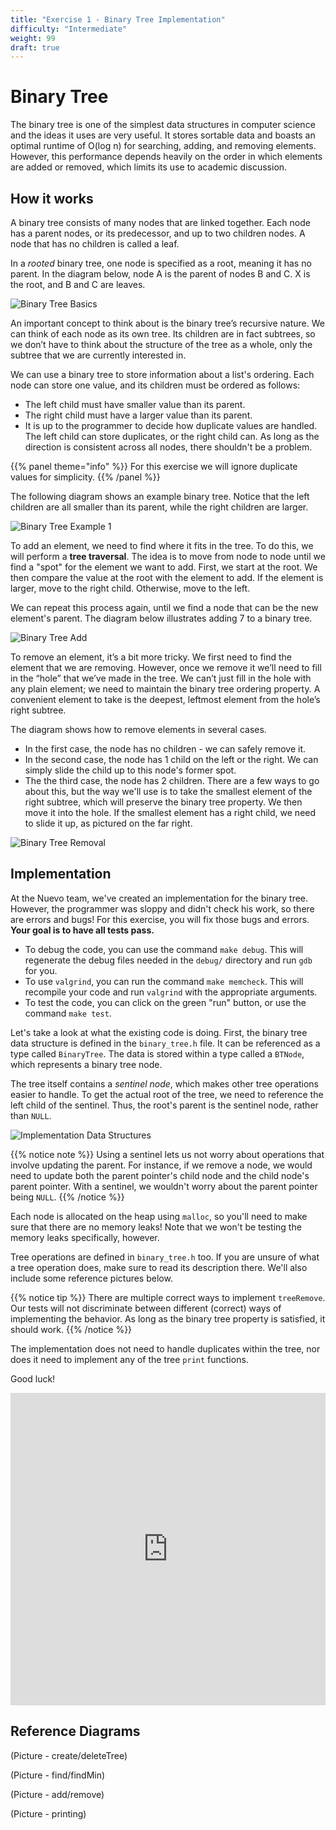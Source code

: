 ```yaml
---
title: "Exercise 1 - Binary Tree Implementation"
difficulty: "Intermediate"
weight: 99
draft: true
---
```

# Binary Tree

The binary tree is one of the simplest data structures in computer science and the ideas it uses are very useful. It stores sortable data and boasts an optimal runtime of O(log n) for searching, adding, and removing elements. However, this performance depends heavily on the order in which elements are added or removed, which limits its use to academic discussion.

## How it works

A binary tree consists of many nodes that are linked together. Each node has a parent nodes, or its predecessor, and up to two children nodes. A node that has no children is called a leaf. 

In a *rooted* binary tree, one node is specified as a root, meaning it has no parent. In the diagram below, node A is the parent of nodes B and C. X is the root, and B and C are leaves.

![Binary Tree Basics](./resources/e1-01.png) 

An important concept to think about is the binary tree’s recursive nature. We can think of each node as its own tree. Its children are in fact subtrees, so we don’t have to think about the structure of the tree as a whole, only the subtree that we are currently interested in.

We can use a binary tree to store information about a list's ordering. Each node can store one value, and its children must be ordered as follows:
- The left child must have smaller value than its parent.
- The right child must have a larger value than its parent.
- It is up to the programmer to decide how duplicate values are handled. The left child can store duplicates, or the right child can. As long as the direction is consistent across all nodes, there shouldn't be a problem.

{{% panel theme="info" %}}
For this exercise we will ignore duplicate values for simplicity.
{{% /panel %}}

The following diagram shows an example binary tree. Notice that the left children are all smaller than its parent, while the right children are larger.

![Binary Tree Example 1](resources/e1-02.png) 

To add an element, we need to find where it fits in the tree. To do this, we will perform a **tree traversal**. The idea is to move from node to node until we find a "spot" for the element we want to add. First, we start at the root. We then compare the value at the root with the element to add. If the element is larger, move to the right child. Otherwise, move to the left.

We can repeat this process again, until we find a node that can be the new element's parent. The diagram below illustrates adding 7 to a binary tree.

![Binary Tree Add](resources/e1-03.png)

To remove an element, it’s a bit more tricky. We first need to find the element that we are removing. However, once we remove it we’ll need to fill in the “hole” that we’ve made in the tree. We can’t just fill in the hole with any plain element; we need to maintain the binary tree ordering property. A convenient element to take is the deepest, leftmost element from the hole’s right subtree.

The diagram shows how to remove elements in several cases. 
- In the first case, the node has no children - we can safely remove it.
- In the second case, the node has 1 child on the left or the right. We can simply slide the child up to this node's former spot.
- The the third case, the node has 2 children. There are a few ways to go about this, but the way we'll use is to take the smallest element of the right subtree, which will preserve the binary tree property. We then move it into the hole. If the smallest element has a right child, we need to slide it up, as pictured on the far right.

![Binary Tree Removal](resources/e1-04.png)

## Implementation

At the Nuevo team, we've created an implementation for the binary tree. However, the programmer was sloppy and didn't check his work, so there are errors and bugs! For this exercise, you will fix those bugs and errors. **Your goal is to have all tests pass.**

* To debug the code, you can use the command `make debug`. This will regenerate the debug files needed in the `debug/` directory and run `gdb` for you.
* To use `valgrind`, you can run the command `make memcheck`. This will recompile your code and run `valgrind` with the appropriate arguments.
* To test the code, you can click on the green "run" button, or use the command `make test`.

Let's take a look at what the existing code is doing. First, the binary tree data structure is defined in the `binary_tree.h` file. It can be referenced as a type called `BinaryTree`. The data is stored within a type called a `BTNode`, which represents a binary tree node. 

The tree itself contains a *sentinel node*, which makes other tree operations easier to handle. To get the actual root of the tree, we need to reference the left child of the sentinel. Thus, the root's parent is the sentinel node, rather than `NULL`.

![Implementation Data Structures](resources/e1-05.png)

{{% notice note %}}
Using a sentinel lets us not worry about operations that involve updating the parent. For instance, if we remove a node, we would need to update both the parent pointer's child node and the child node's parent pointer. With a sentinel, we wouldn't worry about the parent pointer being `NULL`.
{{% /notice %}}

Each node is allocated on the heap using `malloc`, so you'll need to make sure that there are no memory leaks! Note that we won't be testing the memory leaks specifically, however. 

Tree operations are defined in `binary_tree.h` too. If you are unsure of what a tree operation does, make sure to read its description there. We'll also include some reference pictures below. 

{{% notice tip %}}
There are multiple correct ways to implement `treeRemove`. Our tests will not discriminate between different (correct) ways of implementing the behavior. As long as the binary tree property is satisfied, it should work.
{{% /notice %}}

The implementation does not need to handle duplicates within the tree, nor does it need to implement any of the tree `print` functions. 

Good luck!

<iframe height="500px" width="100%" src="https://replit.com/@nuevofoundation/Debugging-Exercise-1#binary_tree.c" scrolling="no" frameborder="no" allowtransparency="true" allowfullscreen="true" sandbox="allow-forms allow-pointer-lock allow-popups allow-same-origin allow-scripts allow-modals"></iframe>


## Reference Diagrams
(Picture - create/deleteTree)

(Picture - find/findMin)

(Picture - add/remove)

(Picture - printing)